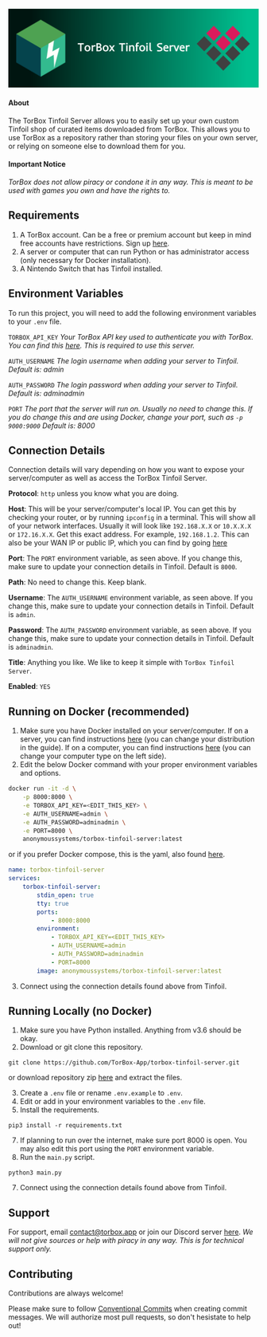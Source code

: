 ![Logo](https://raw.githubusercontent.com/TorBox-App/torbox-tinfoil-server/main/assets/header.png)


#### About

The TorBox Tinfoil Server allows you to easily set up your own custom Tinfoil shop of curated items downloaded from TorBox. This allows you to use TorBox as a repository rather than storing your files on your own server, or relying on someone else to download them for you. 

#### Important Notice
*TorBox does not allow piracy or condone it in any way. This is meant to be used with games you own and have the rights to.*



## Requirements
1. A TorBox account. Can be a free or premium account but keep in mind free accounts have restrictions. Sign up [here](https://torbox.app).
2. A server or computer that can run Python or has administrator access (only necessary for Docker installation).
3. A Nintendo Switch that has Tinfoil installed.



## Environment Variables

To run this project, you will need to add the following environment variables to your `.env` file.

`TORBOX_API_KEY` *Your TorBox API key used to authenticate you with TorBox. You can find this [here](https://torbox.app/settings). This is required to use this server.*

`AUTH_USERNAME` *The login username when adding your server to Tinfoil. Default is: admin*

`AUTH_PASSWORD` *The login password when adding your server to Tinfoil. Default is: adminadmin*

`PORT` *The port that the server will run on. Usually no need to change this. If you do change this and are using Docker, change your port, such as `-p 9000:9000` Default is: 8000*



## Connection Details
Connection details will vary depending on how you want to expose your server/computer as well as access the TorBox Tinfoil Server.

**Protocol**: `http` unless you know what you are doing.

**Host**: This will be your server/computer's local IP. You can get this by checking your router, or by running `ipconfig` in a terminal. This will show all of your network interfaces. Usually it will look like `192.168.X.X` or `10.X.X.X` or `172.16.X.X`. Get this exact address. For example, `192.168.1.2`. This can also be your WAN IP or public IP, which you can find by going [here](http://ifconfig.io/)

**Port**: The `PORT` environment variable, as seen above. If you change this, make sure to update your connection details in Tinfoil. Default is `8000`.

**Path**: No need to change this. Keep blank.

**Username**: The `AUTH_USERNAME` environment variable, as seen above. If you change this, make sure to update your connection details in Tinfoil. Default is `admin`.

**Password**: The `AUTH_PASSWORD` environment variable, as seen above. If you change this, make sure to update your connection details in Tinfoil. Default is `adminadmin`.

**Title**: Anything you like. We like to keep it simple with `TorBox Tinfoil Server`.

**Enabled**: `YES`



## Running on Docker (recommended)
1. Make sure you have Docker installed on your server/computer. If on a server, you can find instructions [here](https://www.digitalocean.com/community/tutorials/how-to-install-and-use-docker-on-ubuntu-22-04) (you can change your distribution in the guide). If on a computer, you can find instructions [here](https://docs.docker.com/desktop/install/windows-install/) (you can change your computer type on the left side).
2. Edit the below Docker command with your proper environment variables and options.
```bash
docker run -it -d \
    -p 8000:8000 \
    -e TORBOX_API_KEY=<EDIT_THIS_KEY> \
    -e AUTH_USERNAME=admin \
    -e AUTH_PASSWORD=adminadmin \
    -e PORT=8000 \
    anonymoussystems/torbox-tinfoil-server:latest
```
or if you prefer Docker compose, this is the yaml, also found [here](https://github.com/TorBox-App/torbox-tinfoil-server/blob/main/docker-compose.yml).
```yml
name: torbox-tinfoil-server
services:
    torbox-tinfoil-server:
        stdin_open: true
        tty: true
        ports:
            - 8000:8000
        environment:
            - TORBOX_API_KEY=<EDIT_THIS_KEY>
            - AUTH_USERNAME=admin
            - AUTH_PASSWORD=adminadmin
            - PORT=8000
        image: anonymoussystems/torbox-tinfoil-server:latest
```
3. Connect using the connection details found above from Tinfoil.



## Running Locally (no Docker)
1. Make sure you have Python installed. Anything from v3.6 should be okay.
2. Download or git clone this repository.
```
git clone https://github.com/TorBox-App/torbox-tinfoil-server.git
```
or download repository zip [here](https://github.com/TorBox-App/torbox-tinfoil-server/archive/refs/heads/main.zip) and extract the files.

3. Create a `.env` file or rename `.env.example` to `.env`.
4. Edit or add in your environment variables to the `.env` file.
5. Install the requirements.
```
pip3 install -r requirements.txt
```
7. If planning to run over the internet, make sure port 8000 is open. You may also edit this port using the `PORT` environment variable.
8. Run the `main.py` script.
```
python3 main.py
```
7. Connect using the connection details found above from Tinfoil.



## Support

For support, email contact@torbox.app or join our Discord server [here](https://join-discord.torbox.app). *We will not give sources or help with piracy in any way. This is for technical support only.*



## Contributing

Contributions are always welcome!

Please make sure to follow [Conventional Commits](https://conventionalcommits.org/) when creating commit messages. We will authorize most pull requests, so don't hesistate to help out!

